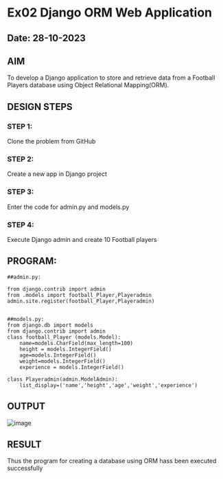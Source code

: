 # Ex02 Django ORM Web Application
## Date: 28-10-2023

## AIM
To develop a Django application to store and retrieve data from a Football Players database using Object Relational Mapping(ORM).

## DESIGN STEPS

### STEP 1:
Clone the problem from GitHub

### STEP 2:
Create a new app in Django project

### STEP 3:
Enter the code for admin.py and models.py

### STEP 4:
Execute Django admin and create 10 Football players

## PROGRAM:
```
##admin.py:

from django.contrib import admin
from .models import football_Player,Playeradmin
admin.site.register(football_Player,Playeradmin)


##models.py:
from django.db import models
from django.contrib import admin
class football_Player (models.Model):
    name=models.CharField(max_length=100)
    height = models.IntegerField()
    age=models.IntegerField()
    weight=models.IntegerField()
    experience = models.IntegerField()

class Playeradmin(admin.ModelAdmin):
    list_display=('name','height','age','weight','experience')
```

## OUTPUT

![image](https://github.com/Dhanush12022004/ORM/assets/128135558/e59ddf7b-1bd3-4074-9130-aa986039fbb6)



## RESULT
Thus the program for creating a database using ORM hass been executed successfully
